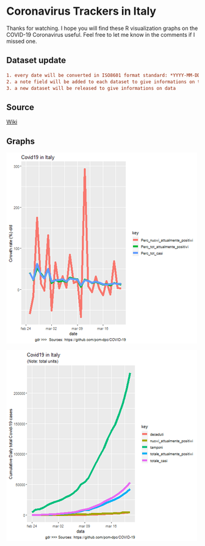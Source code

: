 # Coronavirus Trackers in Italy

Thanks for watching. 
I hope you will find these R visualization graphs on the COVID-19 Coronavirus useful. 
Feel free to let me know in the comments if I missed one.


## Dataset update

```diff
1. every date will be converted in ISO8601 format standard: *YYYY-MM-DDTHH:MM:SS* - *2020-03-18T19:14:29*. All dates will be in UTC.
2. a note field will be added to each dataset to give informations on the specific data
3. a new dataset will be released to give informations on data
```

## Source 
[Wiki](https://github.com/pcm-dpc/COVID-19)<br>

## Graphs 
![Image Covid19_it_Perc](https://github.com/giader/Stat_Covid19/blob/master/images/Covid19_it_Perc.png)

![Image Covid19_it_Cum](https://github.com/giader/Stat_Covid19/blob/master/images/Covid19_it_cum.png)



